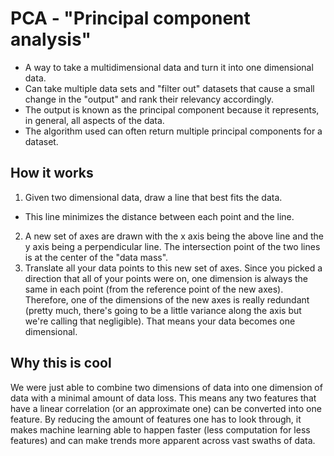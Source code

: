 # PCA - "Principal component analysis"
- A way to take a multidimensional data and turn it into one dimensional data.
- Can take multiple data sets and "filter out" datasets that cause a small
  change in the "output" and rank their relevancy accordingly.
- The output is known as the principal component because it represents, in
  general, all aspects of the data.
- The algorithm used can often return multiple principal components for a dataset.

## How it works
1. Given two dimensional data, draw a line that best fits the data.
  - This line minimizes the distance between each point and the line.
2. A new set of axes are drawn with the x axis being the above line and the y
axis being a perpendicular line. The intersection point of the two lines is at
the center of the "data mass".
3. Translate all your data points to this new set of axes. Since you picked a
   direction that all of your points were on, one dimension is always the same
   in each point (from the reference point of the new axes). Therefore, one of
   the dimensions of the new axes is really redundant (pretty much, there's
   going to be a little variance along the axis but we're calling that
   negligible). That means your data becomes one dimensional.

## Why this is cool
We were just able to combine two dimensions of data into one dimension of data
with a minimal amount of data loss. This means any two features that have a
linear correlation (or an approximate one) can be converted into one feature.
By reducing the amount of features one has to look through, it makes machine
learning able to happen faster (less computation for less features) and can make
trends more apparent across vast swaths of data.

